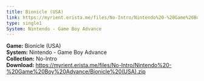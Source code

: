 ```yaml
---
title: Bionicle (USA)
link: https://myrient.erista.me/files/No-Intro/Nintendo%20-%20Game%20Boy%20Advance/Bionicle%20(USA).zip
type: single1
System: Nintendo - Game Boy Advance
---
```

<b>Game:</b> Bionicle (USA)<br>
<b>System:</b> Nintendo - Game Boy Advance<br>
<b>Collection:</b> No-Intro<br>
<b>Download:</b> https://myrient.erista.me/files/No-Intro/Nintendo%20-%20Game%20Boy%20Advance/Bionicle%20(USA).zip